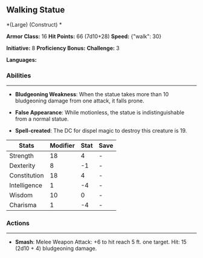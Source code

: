 ## Walking Statue
*(Large) (Construct) *

**Armor Class:** 16
**Hit Points:** 66 (7d10+28)
**Speed:** {"walk": 30}

**Initiative:** 8
**Proficiency Bonus:**
**Challenge:** 3

**Languages:** 

### Abilities
 --- 
- **Bludgeoning Weakness**: When the statue takes more than 10 bludgeoning damage from one attack, it falls prone.

- **False Appearance**: While motionless, the statue is indistinguishable from a normal statue.

- **Spell-created**: The DC for dispel magic to destroy this creature is 19.



| Stats | Modifier | Stat | Save
| ---- | ---- | ---- | ---- |
| Strength | 18 | 4 | - |
| Dexterity | 8 | -1 | - |
| Constitution | 18 | 4 | - |
| Intelligence | 1 | -4 | - |
| Wisdom | 10 | 0 | - |
| Charisma | 1 | -4 | - |

### Actions
 --- 
- **Smash**: Melee Weapon Attack: +6 to hit  reach 5 ft.  one target. Hit: 15 (2d10 + 4) bludgeoning damage.

